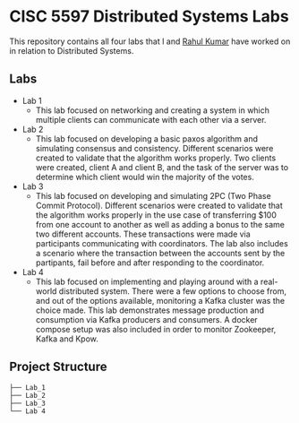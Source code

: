 # CISC 5597 Distributed Systems Labs

This repository contains all four labs that I and [Rahul Kumar](https://github.com/kumarrah2002) have worked on in relation to Distributed Systems.

## Labs 
- Lab 1
  - This lab focused on networking and creating a system in which multiple clients can communicate with each other via a server. 
- Lab 2
  - This lab focused on developing a basic paxos algorithm and simulating consensus and consistency. Different scenarios were created to validate that the algorithm works properly. Two clients were created, client A and client B, and the task of the server was to determine which client would win the majority of the votes. 
- Lab 3
  - This lab focused on developing and simulating 2PC (Two Phase Commit Protocol). Different scenarios were created to validate that the algorithm works properly in the use case of transferring $100 from one account to another as well as adding a bonus to the same two different accounts. These transactions were made via participants communicating with coordinators. The lab also includes a scenario where the transaction between the accounts sent by the partipants, fail before and after responding to the coordinator. 
- Lab 4
  - This lab focused on implementing and playing around with a real-world distributed system. There were a few options to choose from, and out of the options available, monitoring a Kafka cluster was the choice made. This lab demonstrates message production and consumption via Kafka producers and consumers. A docker compose setup was also included in order to monitor Zookeeper, Kafka and Kpow. 

## Project Structure

```plaintext
├── Lab_1
├── Lab_2
├── Lab_3
└── Lab 4
```
